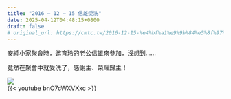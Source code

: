 ```yaml
---
title: "2016 – 12 – 15 信雄受洗"
date: 2025-04-12T04:48:15+0800
draft: false
# original_url: https://cmtc.tw/2016-12-15-%e4%bf%a1%e9%9b%84%e5%8f%97%e6%b4%97
---
```




安純小家聚會時，邀育玲的老公信雄來參加，沒想到……

竟然在聚會中就受洗了，感謝主、榮耀歸主！

![](/images/信雄受洗.jpg)
<br>
{{< youtube bnO7cWXVXxc >}}